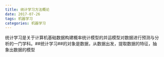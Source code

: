 ```yaml
---
title: 统计学习方法概论
date: 2017-07-26
tags: 机器学习
categories: 机器学习
---
```


统计学习是关于计算机基础数据构建概率统计模型的并运模型对数据进行预测与分析的一门学科。##统计学习##的对象是数据，从数据出发，提取数据的特征，抽象出数据的模型
